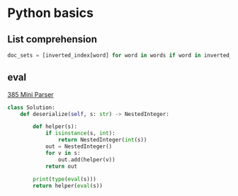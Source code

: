 # Python basics

## List comprehension

```python
doc_sets = [inverted_index[word] for word in words if word in inverted_index]
```

## eval

[385 Mini Parser](https://leetcode.com/problems/mini-parser/description/)

```python
class Solution:
    def deserialize(self, s: str) -> NestedInteger:

        def helper(s):
            if isinstance(s, int):
                return NestedInteger(int(s))
            out = NestedInteger()
            for v in s:
                out.add(helper(v))
            return out
        
        print(type(eval(s)))
        return helper(eval(s))
```